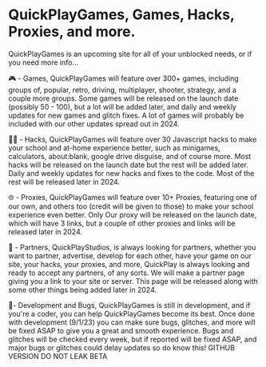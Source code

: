 # QuickPlayGames, Games, Hacks, Proxies, and more.
QuickPlayGames is an upcoming site for all of your unblocked needs, or if you need more info...

🎮 - Games, QuickPlayGames will feature over 300+ games, including groups of, popular, retro, driving, multiplayer, shooter, strategy, and a couple more groups. Some games will be released on the launch date (possibly 50 - 100), but a lot will be added later, and daily and weekly updates for new games and glitch fixes. A lot of games will probably be included with our other updates spread out in 2024.

🧑‍💻 - Hacks, QuickPlayGames will feature over 30 Javascript hacks to make your school and at-home experience better, such as minigames, calculators, about:blank, google drive disguise, and of course more. Most hacks will be released on the launch date but the rest will be added later. Daily and weekly updates for new hacks and fixes to the code. Most of the rest will be released later in 2024.

🌐 - Proxies, QuickPlayGames will feature over 10+ Proxies, featuring one of our own, and others too (credit will be given to those) to make your school experience even better. Only Our proxy will be released on the launch date, which will have 3 links, but a couple of other proxies and links will be released later in 2024.

🤝 - Partners, QuickPlayStudios, is always looking for partners, whether you want to partner, advertise, develop for each other, have your game on our site, your hacks, your proxies, and more, QuickPlay is always looking and ready to accept any partners, of any sorts. We will make a partner page giving you a link to your site or server. This page will be released along with some other things being added later in 2024.

🐛- Development and Bugs, QuickPlayGames is still in development, and if you're a coder, you can help QuickPlayGames become its best. Once done with development (9/1/23) you can make sure bugs, glitches, and more will be fixed ASAP to give you a great and smooth experience. Bugs and glitches will be checked every week, but if reported will be fixed ASAP, and major bugs or glitches could delay updates so do know this!
GITHUB VERSION DO NOT LEAK BETA
